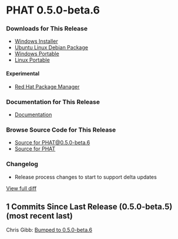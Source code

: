 # PHAT 0.5.0-beta.6
### Downloads for This Release
* [Windows Installer](https://github.com/chgibb/PHAT/releases/download/0.5.0-beta.6/phat-win32-x64-setup.exe)  
* [Ubuntu Linux Debian Package](https://github.com/chgibb/PHAT/releases/download/0.5.0-beta.6/phat_0.5.0.beta.6_amd64.deb)  
* [Windows Portable](https://github.com/chgibb/PHAT/releases/download/0.5.0-beta.6/phat-win32-x64-portable.zip)  
* [Linux Portable](https://github.com/chgibb/PHAT/releases/download/0.5.0-beta.6/phat-linux-x64-portable.tar.gz)
#### Experimental
* [Red Hat Package Manager](https://github.com/chgibb/PHAT/releases/download/0.5.0-beta.6/phat-0.5.0-beta.6.x86_64.rpm)

### Documentation for This Release
* [Documentation](https://chgibb.github.io/PHATDocs/docs/releases/0.5.0-beta.6/home)

### Browse Source Code for This Release
* [Source for PHAT@0.5.0-beta.6](https://github.com/chgibb/PHAT/tree/0.5.0-beta.6)
* [Source for PHAT](https://github.com/chgibb/PHAT)

### Changelog
* Release process changes to start to support delta updates  
  
[View full diff](https://github.com/chgibb/PHAT/compare/0.5.0-beta.5...0.5.0-beta.6) 
  
## 1 Commits Since Last Release (0.5.0-beta.5) (most recent last)  
Chris Gibb: [Bumped to 0.5.0-beta.6](https://github.com/chgibb/PHAT/commit/6badbdb3ec9d44d3d51891095cd18dc597a95f07)  
